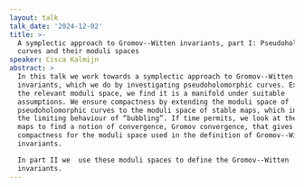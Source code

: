 ```yaml
---
layout: talk
talk_date: '2024-12-02'
title: >-
  A symplectic approach to Gromov--Witten invariants, part I: Pseudoholomorphic
  curves and their moduli spaces
speaker: Cisca Kalmijn
abstract: >
  In this talk we work towards a symplectic approach to Gromov--Witten
  invariants, which we do by investigating pseudoholomorphic curves. Examining
  the relevant moduli space, we find it is a manifold under suitable
  assumptions. We ensure compactness by extending the moduli space of
  pseudoholomorphic curves to the moduli space of stable maps, which incorporate
  the limiting behaviour of “bubbling”. If time permits, we look at these stable
  maps to find a notion of convergence, Gromov convergence, that gives us
  compactness for the moduli space used in the definition of Gromov--Witten
  invariants.

  In part II we  use these moduli spaces to define the Gromov--Witten
  invariants.
---
```

